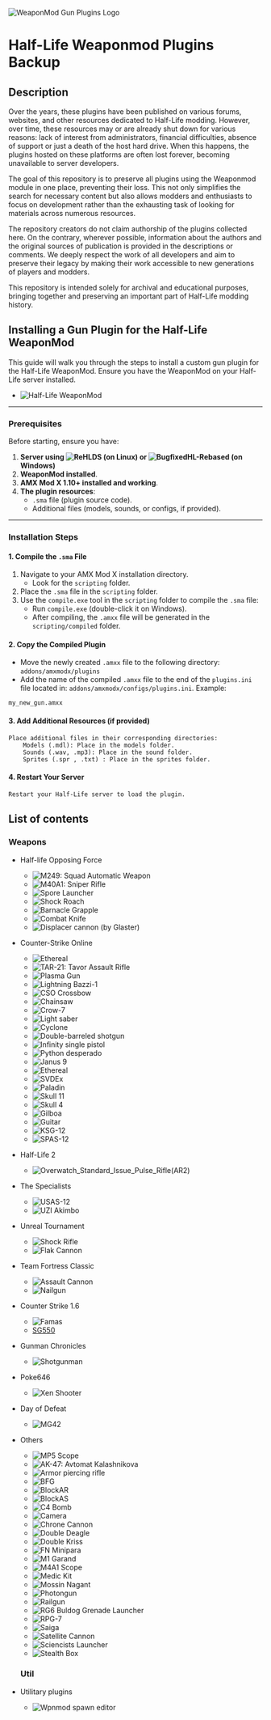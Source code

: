 ![WeaponMod Gun Plugins Logo](https://github.com/user-attachments/assets/7422beef-a99e-4460-8fae-7dbc919817f9)
# Half-Life Weaponmod Plugins Backup 

## Description 

Over the years, these plugins have been published on various forums, websites, and other resources dedicated to Half-Life modding. However, over time, these resources may or are already shut down for various reasons: lack of interest from administrators, financial difficulties, absence of support or just a death of the host hard drive. When this happens, the plugins hosted on these platforms are often lost forever, becoming unavailable to server developers.

The goal of this repository is to preserve all plugins using the Weaponmod module in one place, preventing their loss. This not only simplifies the search for necessary content but also allows modders and enthusiasts to focus on development rather than the exhausting task of looking for materials across numerous resources.

The repository creators do not claim authorship of the plugins collected here. On the contrary, wherever possible, information about the authors and the original sources of publication is provided in the descriptions or comments. We deeply respect the work of all developers and aim to preserve their legacy by making their work accessible to new generations of players and modders.

This repository is intended solely for archival and educational purposes, bringing together and preserving an important part of Half-Life modding history.

## Installing a Gun Plugin for the Half-Life WeaponMod

This guide will walk you through the steps to install a custom gun plugin for the Half-Life WeaponMod. Ensure you have the WeaponMod on your Half-Life server installed.

- ![Half-Life WeaponMod](https://github.com/tmp64/weaponmod)
---

### Prerequisites

Before starting, ensure you have:
1. **Server using ![ReHLDS](https://github.com/rehlds/ReHLDS) (on Linux) or ![BugfixedHL-Rebased](https://github.com/tmp64/BugfixedHL-Rebased) (on Windows)**
1. **WeaponMod installed**.
2. **AMX Mod X 1.10+ installed and working**.
3. **The plugin resources**:
   - `.sma` file (plugin source code).
   - Additional files (models, sounds, or configs, if provided).

---

### Installation Steps

#### 1. Compile the `.sma` File
1. Navigate to your AMX Mod X installation directory.
   - Look for the `scripting` folder.
2. Place the `.sma` file in the `scripting` folder.
3. Use the `compile.exe` tool in the `scripting` folder to compile the `.sma` file:
   - Run `compile.exe` (double-click it on Windows).
   - After compiling, the `.amxx` file will be generated in the `scripting/compiled` folder.

#### 2. Copy the Compiled Plugin
- Move the newly created `.amxx` file to the following directory: `addons/amxmodx/plugins`
- Add the name of the compiled `.amxx` file to the end of the `plugins.ini` file located in: `addons/amxmodx/configs/plugins.ini`. Example:

```plaintext
my_new_gun.amxx
```
#### 3. Add Additional Resources (if provided)

    Place additional files in their corresponding directories:
        Models (.mdl): Place in the models folder.
        Sounds (.wav, .mp3): Place in the sound folder.
        Sprites (.spr , .txt) : Place in the sprites folder.

#### 4. Restart Your Server

    Restart your Half-Life server to load the plugin.


## List of contents 

### Weapons

* Half-life Opposing Force
  - ![M249: Squad Automatic Weapon](https://github.com/andreiseverin/WeaponMod-guns-backup/tree/main/Plugins/wpn_m249)
  - ![M40A1: Sniper Rifle](https://github.com/andreiseverin/WeaponMod-guns-backup/tree/main/Plugins/wpn_sniperrifle)
  - ![Spore Launcher](https://github.com/andreiseverin/WeaponMod-guns-backup/tree/main/Plugins/wpn_sporelauncher)
  - ![Shock Roach](https://github.com/andreiseverin/WeaponMod-guns-backup/tree/main/Plugins/wpn_shockroach)
  - ![Barnacle Grapple](https://github.com/andreiseverin/WeaponMod-guns-backup/tree/main/Plugins/wpn_grapple)
  - ![Combat Knife](https://github.com/andreiseverin/WeaponMod-guns-backup/tree/main/Plugins/wpn_knife)
  - ![Displacer cannon (by Glaster)](https://github.com/andreiseverin/WeaponMod-guns-backup/tree/main/Plugins/wpn_displacer)

* Counter-Strike Online
  - ![Ethereal](https://github.com/andreiseverin/WeaponMod-guns-backup/tree/main/Plugins/wpn_ethereal)
  - ![TAR-21: Tavor Assault Rifle](https://github.com/andreiseverin/WeaponMod-guns-backup/tree/main/Plugins/wpn_tar21)
  - ![Plasma Gun](https://github.com/andreiseverin/WeaponMod-guns-backup/tree/main/Plugins/wpn_plasmagun)
  - ![Lightning Bazzi-1](https://github.com/andreiseverin/WeaponMod-guns-backup/tree/main/Plugins/wpn_cart)
  - ![CSO Crossbow](https://github.com/andreiseverin/WeaponMod-guns-backup/tree/main/Plugins/wpn_cbowex)
  - ![Chainsaw](https://github.com/andreiseverin/WeaponMod-guns-backup/tree/main/Plugins/wpn_chainsaw)
  - ![Crow-7](https://github.com/andreiseverin/WeaponMod-guns-backup/tree/main/Plugins/wpn_crow7)
  - ![Light saber](https://github.com/andreiseverin/WeaponMod-guns-backup/tree/main/Plugins/wpn_cso_lightsaber)
  - ![Cyclone](https://github.com/andreiseverin/WeaponMod-guns-backup/tree/main/Plugins/wpn_cyclone)
  - ![Double-barreled shotgun](https://github.com/andreiseverin/WeaponMod-guns-backup/tree/main/Plugins/wpn_dbarrel)
  - ![Infinity single pistol](https://github.com/andreiseverin/WeaponMod-guns-backup/tree/main/Plugins/wpn_infinity)
  - ![Python desperado](https://github.com/andreiseverin/WeaponMod-guns-backup/tree/main/Plugins/wpn_desperado)
  - ![Janus 9](https://github.com/andreiseverin/WeaponMod-guns-backup/tree/main/Plugins/wpn_emace)
  - ![Ethereal](https://github.com/andreiseverin/WeaponMod-guns-backup/tree/main/Plugins/wpn_ethereal)
  - ![SVDEx](https://github.com/andreiseverin/WeaponMod-guns-backup/tree/main/Plugins/wpn_svdex)
  - ![Paladin](https://github.com/andreiseverin/WeaponMod-guns-backup/tree/main/Plugins/wpn_paladin)
  - ![Skull 11](https://github.com/andreiseverin/WeaponMod-guns-backup/tree/main/Plugins/wpn_skull11)
  - ![Skull 4](https://github.com/andreiseverin/WeaponMod-guns-backup/tree/main/Plugins/wpn_skull4)
  - ![Gilboa](https://github.com/andreiseverin/WeaponMod-guns-backup/tree/main/Plugins/wpn_gilboa)
  - ![Guitar](https://github.com/andreiseverin/WeaponMod-guns-backup/tree/main/Plugins/wpn_guitar)
  - ![KSG-12](https://github.com/andreiseverin/WeaponMod-guns-backup/tree/main/Plugins/wpn_ksg12)
  - ![SPAS-12](https://github.com/andreiseverin/WeaponMod-guns-backup/tree/main/Plugins/wpn_spas12)

* Half-Life 2
  - ![Overwatch_Standard_Issue_Pulse_Rifle(AR2)](https://github.com/andreiseverin/WeaponMod-guns-backup/tree/main/Plugins/wpn_ar2)

* The Specialists
  - ![USAS-12](https://github.com/andreiseverin/WeaponMod-guns-backup/tree/main/Plugins/wpn_usas12)
  - ![UZI Akimbo](https://github.com/andreiseverin/WeaponMod-guns-backup/tree/main/Plugins/wpn_uzi_akimbo)

* Unreal Tournament
  - ![Shock Rifle](https://github.com/andreiseverin/WeaponMod-guns-backup/tree/main/Plugins/wpn_UT_ShockRifle)
  - ![Flak Cannon](https://github.com/andreiseverin/WeaponMod-guns-backup/tree/main/Plugins/wpn_UT_FlakCannon)

* Team Fortress Classic
  - ![Assault Cannon](https://github.com/andreiseverin/WeaponMod-guns-backup/tree/main/Plugins/wpn_ac)
  - ![Nailgun](https://github.com/andreiseverin/WeaponMod-guns-backup/tree/main/Plugins/wpn_tfcnailgun)

* Counter Strike 1.6
  - ![Famas](https://github.com/andreiseverin/WeaponMod-guns-backup/tree/main/Plugins/wpn_famas)
  - [SG550](https://github.com/andreiseverin/WeaponMod-guns-backup/tree/main/Plugins/wpn_sg550)

* Gunman Chronicles
  - ![Shotgunman](https://github.com/andreiseverin/WeaponMod-guns-backup/tree/main/Plugins/wpn_shotgunman)

* Poke646
  - ![Xen Shooter](https://github.com/andreiseverin/WeaponMod-guns-backup/tree/main/Plugins/wpn_xen_shooter)

* Day of Defeat
  - ![MG42](https://github.com/andreiseverin/WeaponMod-guns-backup/tree/main/Plugins/wpn_mg42)

* Others
  - ![MP5 Scope](https://github.com/andreiseverin/WeaponMod-guns-backup/tree/main/Plugins/wpn_9mmarS)
  - ![AK-47: Avtomat Kalashnikova](https://github.com/andreiseverin/WeaponMod-guns-backup/tree/main/Plugins/wpn_ak47)
  - ![Armor piercing rifle](https://github.com/andreiseverin/WeaponMod-guns-backup/tree/main/Plugins/wpn_armorpiercingrifle)
  - ![BFG](https://github.com/andreiseverin/WeaponMod-guns-backup/tree/main/Plugins/wpn_bfg)
  - ![BlockAR](https://github.com/andreiseverin/WeaponMod-guns-backup/tree/main/Plugins/wpn_blockar)
  - ![BlockAS](https://github.com/andreiseverin/WeaponMod-guns-backup/tree/main/Plugins/wpn_blockas)
  - ![C4 Bomb](https://github.com/andreiseverin/WeaponMod-guns-backup/tree/main/Plugins/wpn_c4_bomb)
  - ![Camera](https://github.com/andreiseverin/WeaponMod-guns-backup/tree/main/Plugins/wpn_camera)
  - ![Chrone Cannon](https://github.com/andreiseverin/WeaponMod-guns-backup/tree/main/Plugins/wpn_chronecannon)
  - ![Double Deagle](https://github.com/andreiseverin/WeaponMod-guns-backup/tree/main/Plugins/wpn_ddeagle)
  - ![Double Kriss](https://github.com/andreiseverin/WeaponMod-guns-backup/tree/main/Plugins/wpn_dkirss)
  - ![FN Minipara](https://github.com/andreiseverin/WeaponMod-guns-backup/tree/main/Plugins/wpn_fn_minipara)
  - ![M1 Garand](https://github.com/andreiseverin/WeaponMod-guns-backup/tree/main/Plugins/wpn_garand)
  - ![M4A1 Scope](https://github.com/andreiseverin/WeaponMod-guns-backup/tree/main/Plugins/wpn_m4a1scope)
  - ![Medic Kit](https://github.com/andreiseverin/WeaponMod-guns-backup/tree/main/Plugins/wpn_medkit)
  - ![Mossin Nagant](https://github.com/andreiseverin/WeaponMod-guns-backup/tree/main/Plugins/wpn_mossin)
  - ![Photongun](https://github.com/andreiseverin/WeaponMod-guns-backup/tree/main/Plugins/wpn_photongun)
  - ![Railgun](https://github.com/andreiseverin/WeaponMod-guns-backup/tree/main/Plugins/wpn_railgun)
  - ![RG6 Buldog Grenade Launcher](https://github.com/andreiseverin/WeaponMod-guns-backup/tree/main/Plugins/wpn_rg6)
  - ![RPG-7](https://github.com/andreiseverin/WeaponMod-guns-backup/tree/main/Plugins/wpn_rpg7)
  - ![Saiga](https://github.com/andreiseverin/WeaponMod-guns-backup/tree/main/Plugins/wpn_saiga)
  - ![Satellite Cannon](https://github.com/andreiseverin/WeaponMod-guns-backup/tree/main/Plugins/wpn_satellite)
  - ![Sciencists Launcher](https://github.com/andreiseverin/WeaponMod-guns-backup/tree/main/Plugins/wpn_scigun)
  - ![Stealth Box](https://github.com/andreiseverin/WeaponMod-guns-backup/tree/main/Plugins/wpn_stealth_box)

  ### Util

* Utilitary plugins
  - ![Wpnmod spawn editor](https://github.com/andreiseverin/WeaponMod-guns-backup/tree/main/Utilities/weaponmod_spawn_editor)

